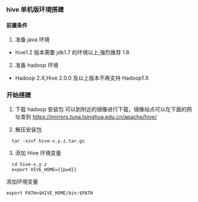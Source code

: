 ### hive 单机版环境搭建

#### 前置条件

1. 准备 java 环境

- hive1.2 版本需要 jdk1.7 的环境以上,强烈推荐 1.8

2. 准备 hadoop 环境

- Hadoop 2.X,Hive 2.0.0 及以上版本不再支持 Hadoop1.X

### 开始搭建

1. 下载 hadoop 安装包
   可以到附近的镜像进行下载，镜像站点可以在下面的网址查到
   https://mirrors.tuna.tsinghua.edu.cn/apache/hive/

2. 解压安装包

```shell
  tar -xzvf hive-x.y.z.tar.gz
```

3. 添加 Hive 环境变量

```shell
  cd hive-x.y.z
  export HIVE_HOME={{pwd}}
```

添加环境变量

```shell
export PATH=$HIVE_HOME/bin:$PATH
```
